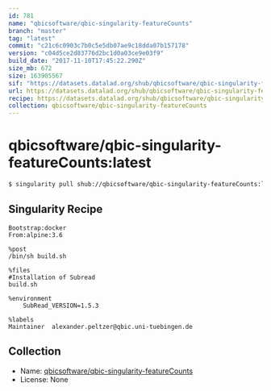 ```yaml
---
id: 781
name: "qbicsoftware/qbic-singularity-featureCounts"
branch: "master"
tag: "latest"
commit: "c21c6c0903c7b0c5e5db07ae9c18dda07b157178"
version: "c04d5ce2d83776d2bc1d0a03ce9e03f9"
build_date: "2017-11-10T17:45:22.290Z"
size_mb: 672
size: 163905567
sif: "https://datasets.datalad.org/shub/qbicsoftware/qbic-singularity-featureCounts/latest/2017-11-10-c21c6c09-c04d5ce2/c04d5ce2d83776d2bc1d0a03ce9e03f9.simg"
url: https://datasets.datalad.org/shub/qbicsoftware/qbic-singularity-featureCounts/latest/2017-11-10-c21c6c09-c04d5ce2/
recipe: https://datasets.datalad.org/shub/qbicsoftware/qbic-singularity-featureCounts/latest/2017-11-10-c21c6c09-c04d5ce2/Singularity
collection: qbicsoftware/qbic-singularity-featureCounts
---
```


# qbicsoftware/qbic-singularity-featureCounts:latest

```bash
$ singularity pull shub://qbicsoftware/qbic-singularity-featureCounts:latest
```

## Singularity Recipe

```singularity
Bootstrap:docker
From:alpine:3.6

%post
/bin/sh build.sh

%files
#Installation of Subread
build.sh

%environment
    SubRead_VERSION=1.5.3

%labels
Maintainer	alexander.peltzer@qbic.uni-tuebingen.de
```

## Collection

 - Name: [qbicsoftware/qbic-singularity-featureCounts](https://github.com/qbicsoftware/qbic-singularity-featureCounts)
 - License: None


